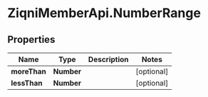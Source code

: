 # ZiqniMemberApi.NumberRange

## Properties

Name | Type | Description | Notes
------------ | ------------- | ------------- | -------------
**moreThan** | **Number** |  | [optional] 
**lessThan** | **Number** |  | [optional] 


